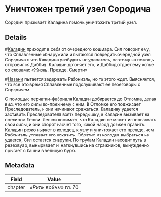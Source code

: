 # Уничтожен третий узел Сородича
Сородич призывает Каладина помочь уничтожить третий узел. 

## Details
#[Каладин](characters/kaladin) приходит в себя от очередного кошмара. Сил говорит ему, что Сплавленные обнаружили и пытаются повредить очередной узел Сородича и что Каладина разбудить не удавалось, поэтому на помощь отправился Даббид. Каладин догоняет его, и Даббид отдает ему копье со словами: «Жизнь. Прежде. Смерти». 

#[Навани](characters/navani) пытается задержать Рабониэль, но та этого ждет. Выясняется, что все это время Сплавленные подслушивают ее переговоры с Сородичем. 

С помощью перчатки-фабриаля Каладин добирается до Отломка, делая вид, что его силы по-прежнему с ним. В Отломке его поджидает Преследователь, и они начинают сражаться. Каладину удается заставить Преследователя взять передышку, и Каладин вызывает на поединок Лешви. Лешви понимает, что Каладин не может использовать свои силы, и они спорят насчет того, какой народ должен править. Каладин резко ныряет в колодец, к узлу и уничтожает его прежде, чем Рабониэль успевает его исказить. Обратно из колодца выбраться не удается, Сил остается снаружи. По трубам Каладин находит путь в резервуар, выныривает и, наткнувшись на стражников, вынужденно прыгает с башни в великую бурю. 

## Metadata
| Field | Value |
| ----- | ----- |
| chapter | *«Ритм войны»* гл. 70|
